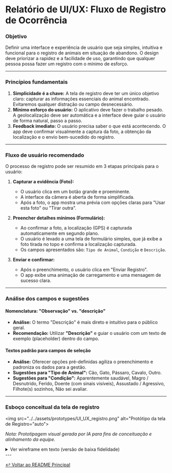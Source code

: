 # Relatório de UI/UX: Fluxo de Registro de Ocorrência

### **Objetivo**

Definir uma interface e experiência de usuário que seja simples, intuitiva e funcional para o registro de animais em situação de abandono. O design deve priorizar a rapidez e a facilidade de uso, garantindo que qualquer pessoa possa fazer um registro com o mínimo de esforço.

---

### **Princípios fundamentais**

1.  **Simplicidade é a chave:** A tela de registro deve ter um único objetivo claro: capturar as informações essenciais do animal encontrado. Evitaremos qualquer distração ou campo desnecessário.
2.  **Mínimo esforço do usuário:** O aplicativo deve fazer o trabalho pesado. A geolocalização deve ser automática e a interface deve guiar o usuário de forma natural, passo a passo.
3.  **Feedback imediato:** O usuário precisa saber o que está acontecendo. O app deve confirmar visualmente a captura da foto, a obtenção da localização e o envio bem-sucedido do registro.

---

### **Fluxo de usuário recomendado**

O processo de registro pode ser resumido em 3 etapas principais para o usuário:

1.  **Capturar a evidência (Foto):**
    -   O usuário clica em um botão grande e proeminente.
    -   A interface da câmera é aberta de forma simplificada.
    -   Após a foto, o app mostra uma prévia com opções claras para "Usar esta foto" ou "Tirar outra".

2.  **Preencher detalhes mínimos (Formulário):**
    -   Ao confirmar a foto, a localização (GPS) é capturada automaticamente em segundo plano.
    -   O usuário é levado a uma tela de formulário simples, que já exibe a foto tirada no topo e confirma a localização capturada.
    -   Os campos apresentados são: `Tipo de Animal`, `Condição` e `Descrição`.

3.  **Enviar e confirmar:**
    -   Após o preenchimento, o usuário clica em "Enviar Registro".
    -   O app exibe uma animação de carregamento e uma mensagem de sucesso clara.

---

### **Análise dos campos e sugestões**

#### **Nomenclatura: "Observação" vs. "descrição"**

-   **Análise:** O termo "Descrição" é mais direto e intuitivo para o público geral.
-   **Recomendação:** Utilizar **"Descrição"** e guiar o usuário com um texto de exemplo (placeholder) dentro do campo.

#### **Textos padrão para campos de seleção**

-   **Análise:** Oferecer opções pré-definidas agiliza o preenchimento e padroniza os dados para a gestão.
-   **Sugestões para "Tipo de Animal":** Cão, Gato, Pássaro, Cavalo, Outro.
-   **Sugestões para "Condição":** Aparentemente saudável, Magro / Desnutrido, Ferido, Doente (com sinais visíveis), Assustado / Agressivo, Filhote(s) sozinhos, Não sei avaliar.

---

### **Esboço conceitual da tela de registro**

<img src="../../assets/prototypes/UI_UX_registro.png" alt="Protótipo da tela de Registro="auto">

*Nota: Prototipagem visual gerada por IA para fins de conceituação e alinhamento da equipe.*

<details>
<summary>Ver wireframe em texto (versão de baixa fidelidade)</summary>

```
┌───────────────────────────────────────────┐
│ [ <- Voltar ]      NOVO REGISTRO          │
├───────────────────────────────────────────┤
│                                           │
│   [Pré-visualização da foto tirada]       │
│                                           │
├───────────────────────────────────────────┤
│   [ ✓ Localização capturada: Rua X, Y ]   │
├───────────────────────────────────────────┤
│                                           │
│  Tipo de Animal                           │
│  ┌─────────────────────────────────────┐  │
│  │ Cão                        [ v ]    │  │
│  └─────────────────────────────────────┘  │
│                                           │
│  Condição                                 │
│  ┌─────────────────────────────────────┐  │
│  │ Ferido                     [ v ]    │  │
│  └─────────────────────────────────────┘  │
│                                           │
│  Descrição                                │
│  ┌─────────────────────────────────────┐  │
│  │ O animal está deitado e parece      │  │
│  │ não conseguir mover a pata tra...   │  │
│  └─────────────────────────────────────┘  │
│                                           │
├───────────────────────────────────────────┤
│                                           │
│           [   ENVIAR REGISTRO   ]         │
│                                           │
└───────────────────────────────────────────┘
```
</details>
---

[↩️ Voltar ao README Principal](../../README.md)
